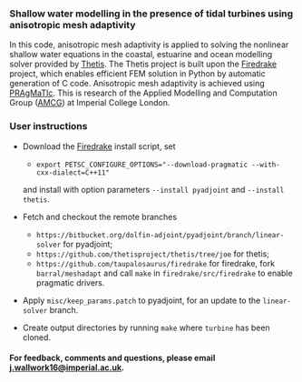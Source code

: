### Shallow water modelling in the presence of tidal turbines using anisotropic mesh adaptivity

In this code, anisotropic mesh adaptivity is applied to solving the nonlinear shallow water equations in the coastal, 
estuarine and ocean modelling solver provided by [Thetis][1]. The Thetis project is built upon the [Firedrake][2]
project, which enables efficient FEM solution in Python by automatic generation of C code. Anisotropic mesh adaptivity
is achieved using [PRAgMaTIc][3]. This is research of the Applied Modelling and Computation Group ([AMCG][4]) at
Imperial College London.

### User instructions

* Download the [Firedrake][1] install script, set
    * ``export PETSC_CONFIGURE_OPTIONS="--download-pragmatic --with-cxx-dialect=C++11"``

    and install with option parameters ``--install pyadjoint`` and ``--install thetis``.

* Fetch and checkout the remote branches
    * ``https://bitbucket.org/dolfin-adjoint/pyadjoint/branch/linear-solver`` for pyadjoint;
    * ``https://github.com/thetisproject/thetis/tree/joe`` for thetis;
    * ``https://github.com/taupalosaurus/firedrake`` for firedrake, fork ``barral/meshadapt``
    and call ``make`` in ``firedrake/src/firedrake`` to enable pragmatic drivers.

* Apply ``misc/keep_params.patch`` to pyadjoint, for an update to the ``linear-solver`` branch.

* Create output directories by running ``make`` where ``turbine`` has been cloned.


#### For feedback, comments and questions, please email j.wallwork16@imperial.ac.uk.

[1]: http://thetisproject.org/index.html "Thetis"
[2]: http://firedrakeproject.org/ "Firedrake"
[3]: https://github.com/meshadaptation/pragmatic "PRAgMaTIc"
[4]: http://www.imperial.ac.uk/earth-science/research/research-groups/amcg/ "AMCG"
